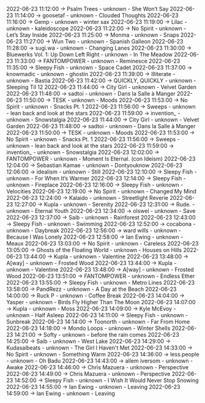 2022-06-23 11:12:00 -> Psalm Trees - unknown - She Won’t Say
2022-06-23 11:14:00 -> goosetaf - unknown - Clouded Thoughts
2022-06-23 11:16:00 -> Gemp - unknown - winter sax
2022-06-23 11:19:00 -> Lilac - unknown - kaleidoscope
2022-06-23 11:22:00 -> No Spirit - unknown - Let’s Stay Inside
2022-06-23 11:25:00 -> Monma - unknown - Snaps
2022-06-23 11:27:00 -> Wun Two - unknown - Spanish Galleon
2022-06-23 11:28:00 -> sugi.wa - unknown - Changing Lanes
2022-06-23 11:30:00 -> Bluewerks Vol. 1: Up Down Left Right - unknown - In The Meadow
2022-06-23 11:33:00 -> FANTOMPOWER - unknown - Reminesce
2022-06-23 11:35:00 -> Sleepy Fish - unknown - Space Cadet
2022-06-23 11:37:00 -> knowmadic - unknown - ghostin
2022-06-23 11:39:00 -> Illiterate - unknown - Bastia
2022-06-23 11:42:00 -> QUICKLY, QUICKLY - unknown - Sleeping Til 12
2022-06-23 11:44:00 -> City Girl - unknown - Velvet Garden
2022-06-23 11:48:00 -> sadtoi - unknown - Dans la Salle à Manger
2022-06-23 11:50:00 -> TESK - unknown - Moods
2022-06-23 11:53:00 -> No Spirit - unknown - Snacks Pt. 1
2022-06-23 11:56:00 -> Sweeps - unknown - lean back and look at the stars
2022-06-23 11:59:00 -> invention_ - unknown - Snowstalgia
2022-06-23 11:44:00 -> City Girl - unknown - Velvet Garden
2022-06-23 11:48:00 -> sadtoi - unknown - Dans la Salle à Manger
2022-06-23 11:50:00 -> TESK - unknown - Moods
2022-06-23 11:53:00 -> No Spirit - unknown - Snacks Pt. 1
2022-06-23 11:56:00 -> Sweeps - unknown - lean back and look at the stars
2022-06-23 11:59:00 -> invention_ - unknown - Snowstalgia
2022-06-23 12:02:00 -> FANTOMPOWER - unknown - Moment Is Eternal. (con Ideism)
2022-06-23 12:04:00 -> Sebastian Kamae - unknown - Dontyouknow
2022-06-23 12:06:00 -> idealism - unknown - Still
2022-06-23 12:10:00 -> Sleepy Fish - unknown - For When It’s Warmer
2022-06-23 12:14:00 -> Sleepy Fish - unknown - Fireplace
2022-06-23 12:16:00 -> Sleepy Fish - unknown - Velocities
2022-06-23 12:19:00 -> No Spirit - unknown - Changed My Mind
2022-06-23 12:24:00 -> Kalaido - unknown - Streetlight Reverie
2022-06-23 12:27:00 -> Kupla - unknown - Serenity
2022-06-23 12:31:00 -> Rude. - unknown - Eternal Youth
2022-06-23 12:34:00 -> olswel - unknown - Save
2022-06-23 12:37:00 -> Saib - unknown - Rainforest
2022-06-23 12:43:00 -> Sleepy Fish - unknown - Swimming
2022-06-23 12:52:00 -> cocabona - unknown - Daybreak
2022-06-23 12:56:00 -> ward wills - unknown - Because I Was Lonely
2022-06-23 12:58:00 -> Ian Ewing - unknown - Meaux
2022-06-23 13:03:00 -> No Spirit - unknown - Careless
2022-06-23 13:05:00 -> Ghosts of the Floating World - unknown - Houses on Hills
2022-06-23 13:44:00 -> Kupla - unknown - Valentine
2022-06-23 13:48:00 -> A[way] - unknown - Frosted Wood
2022-06-23 13:44:00 -> Kupla - unknown - Valentine
2022-06-23 13:48:00 -> A[way] - unknown - Frosted Wood
2022-06-23 13:51:00 -> FANTOMPOWER - unknown - Endless Ether
2022-06-23 13:55:00 -> Sleepy Fish - unknown - Metro Lines
2022-06-23 13:58:00 -> PandRezz - unknown - A Day at the Beach
2022-06-23 14:00:00 -> Ruck P - unknown - Coffee Break
2022-06-23 14:04:00 -> Yasper - unknown - Birds Fly Higher Than The Moon
2022-06-23 14:07:00 -> Kupla - unknown - Moss
2022-06-23 14:09:00 -> Kyle McEvoy - unknown - Half Asleep
2022-06-23 14:11:00 -> Sleepy Fish - unknown - Sunbreak
2022-06-23 14:14:00 -> Toonorth - unknown - Far From Home
2022-06-23 14:18:00 -> Mondo Loops - unknown - Winter Shells
2022-06-23 14:21:00 -> Softy - unknown - before the rain comes
2022-06-23 14:25:00 -> Saib - unknown - West Lake
2022-06-23 14:29:00 -> Kudasaibeats - unknown - The Girl I Haven't Met
2022-06-23 14:33:00 -> No Spirit - unknown - Something Warm
2022-06-23 14:36:00 -> less.people - unknown - Oh Badu
2022-06-23 14:43:00 -> allem iversom - unknown - Awake
2022-06-23 14:46:00 -> Chris Mazuera - unknown - Perspective
2022-06-23 14:49:00 -> Chris Mazuera - unknown - Perspective
2022-06-23 14:52:00 -> Sleepy Fish - unknown - I Wish It Would Never Stop Snowing
2022-06-23 14:55:00 -> Ian Ewing - unknown - Leaving
2022-06-23 14:59:00 -> Ian Ewing - unknown - Leaving
